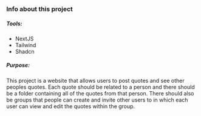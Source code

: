 ### Info about this project
##### Tools:
- NextJS
- Tailwind
- Shadcn

##### Purpose:
This project is a website that allows users to post quotes and see other peoples quotes. Each quote should be related to a person and there should be a folder containing all of the quotes from that person. There should also be groups that people can create and invite other users to in which each user can view and edit the quotes within the group. 
